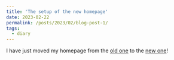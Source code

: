 ```yaml
---
title: 'The setup of the new homepage'
date: 2023-02-22
permalink: /posts/2023/02/blog-post-1/
tags:
  - diary
---
```


I have just moved my homepage from the [old one](http://ylincn.student.ust.hk) to the [new one](http://ylincn.github.io)!